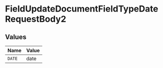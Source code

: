 # FieldUpdateDocumentFieldTypeDateRequestBody2


## Values

| Name   | Value  |
| ------ | ------ |
| `DATE` | date   |